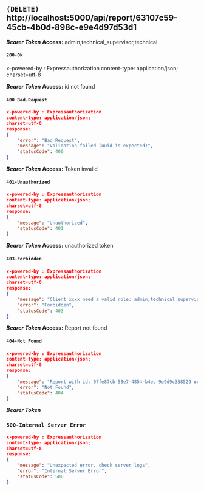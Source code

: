 ## `(DELETE)` http://localhost:5000/api/report/63107c59-45cb-4b0d-898c-e9e4d97d53d1

***Bearer Token***
**Access:** admin,technical_supervisor,technical
#### `200-Ok`
x-powered-by : Expressauthorization
content-type: application/json; 
charset=utf-8


***Bearer Token***
**Access:** id not found
#### `400 Bad-Request`
```json
x-powered-by : Expressauthorization
content-type: application/json; 
charset=utf-8
response:
{
    "error": "Bad Request",
    "message": "Validation failed (uuid is expected)",
    "statusCode": 400
}
```

***Bearer Token***
**Access:** Token invalid
#### `401-Unauthorized`
```json
x-powered-by : Expressauthorization
content-type: application/json; 
charset=utf-8
response:
{
    "message": "Unauthorized",
    "statusCode": 401
}
```

***Bearer Token***
**Access:** unauthorized token
#### `403-Forbidden`
```json
x-powered-by : Expressauthorization
content-type: application/json; 
charset=utf-8
response:
{
    "message": "Client xxxx need a valid role: admin,technical_supervisor,technical",
    "error": "Forbidden",
    "statusCode": 403
}
```

***Bearer Token***
**Access:** Report not found
#### `404-Not Found`
```json
x-powered-by : Expressauthorization
content-type: application/json; 
charset=utf-8
response:
{
    "message": "Report with id: 07fe87cb-58e7-4854-b4ec-9e9d9c338529 not found",
    "error": "Not Found",
    "statusCode": 404
}
```

***Bearer Token***
### `500-Internal Server Error`
```json
x-powered-by : Expressauthorization
content-type: application/json; 
charset=utf-8
response:
{
    "message": "Unexpected error, check server logs",
    "error": "Internal Server Error",
    "statusCode": 500
}
```